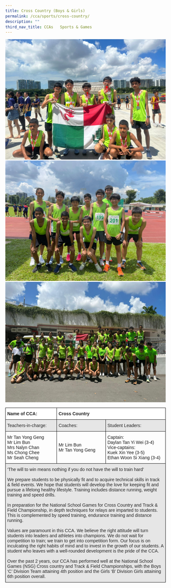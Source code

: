 ```yaml
---
title: Cross Country (Boys & Girls)
permalink: /cca/sports/cross-country/
description: ""
third_nav_title: CCAs   Sports & Games
---
```

![](/images/c%20division%20boys%20team%20emerged%202nd%20in%20the%20nsg%20cross%20country.JPG)
<br>
![](/images/4x400m%20relay%20teams.JPG)
<br>
![](/images/team%20photo%202023.JPG)
<br>

<style type="text/css">
.tg  {border-collapse:collapse;border-spacing:0;}
.tg td{border-color:black;border-style:solid;border-width:1px;font-family:Arial, sans-serif;font-size:14px;
  overflow:hidden;padding:10px 5px;word-break:normal;}
.tg th{border-color:black;border-style:solid;border-width:1px;font-family:Arial, sans-serif;font-size:14px;
  font-weight:normal;overflow:hidden;padding:10px 5px;word-break:normal;}
.tg .tg-l2bf{background-color:#FFF;color:#222;font-weight:bold;text-align:left;vertical-align:top}
.tg .tg-h5mn{background-color:#E6E6E6;color:#222;text-align:left;vertical-align:middle}
.tg .tg-1ppo{background-color:#FFF;color:#222;text-align:left;vertical-align:middle}
</style>
<table class="tg">
<thead>
  <tr>
    <th class="tg-l2bf"><span style="font-weight:bold">Name of CCA:</span></th>
    <th class="tg-l2bf" colspan="2"><span style="font-weight:bold">Cross Country</span></th>
  </tr>
</thead>
<tbody>
  <tr>
    <td class="tg-h5mn">Teachers-in-charge:</td>
    <td class="tg-h5mn">Coaches:<br></td>
    <td class="tg-h5mn">Student Leaders:</td>
  </tr>
  <tr>
    <td class="tg-tsok">Mr Tan Yong Geng<br>Mr Lim Bun<br>Mrs Nalyn Chan<br>Ms Chong Chee<br>Mr Seah Cheng</td>
    <td class="tg-tsok">Mr Lim Bun<br>Mr Tan Yong Geng<br></td>
    <td class="tg-tsok">Captain:<br>Daylan Tan Yi Wei (3-4)<br>Vice-captains:<br>Kuek Xin Yee (3-5)<br>Ethan Woon Si Xiang (3-4)</td>
  </tr>
  <tr>
    <td class="tg-h5mn" colspan="3">‘The will to win means nothing if you do not have the will to train hard’<br><br>We prepare students to be physically fit and to acquire technical skills in track &amp; field events. We hope that students will develop the love for keeping fit and pursue a lifelong healthy lifestyle. Training includes distance running, weight training and speed drills.<br><br>In preparation for the National School Games for Cross Country and Track &amp; Field Championship, in depth techniques for relays are imparted to students. This is complemented by speed training, endurance training and distance running.<br><br>Values are paramount in this CCA. We believe the right attitude will turn students into leaders and athletes into champions. We do not wait for competition to train; we train to get into competition form. Our focus is on inculcating the right habits of mind and to invest in the growth of our students. A student who leaves with a well-rounded development is the pride of the CCA.<br><br>Over the past 2 years, our CCA has performed well at the National School Games (NSG) Cross country and Track &amp; Field Championships, with the Boys ‘C’ Division Team attaining 4th position and the Girls ‘B’ Division Girls attaining 6th position overall.</td>
  </tr>
</tbody>
</table>